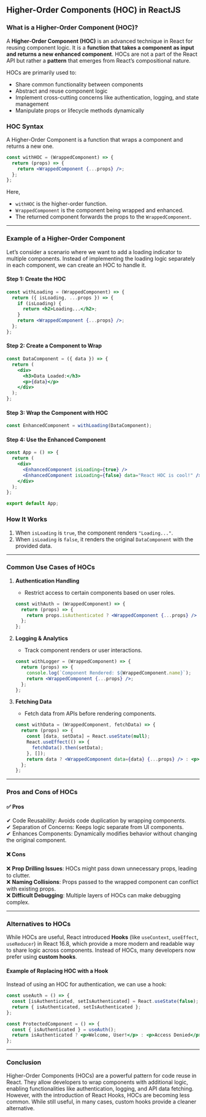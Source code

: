 ## Higher-Order Components (HOC) in ReactJS  

### **What is a Higher-Order Component (HOC)?**  
A **Higher-Order Component (HOC)** is an advanced technique in React for reusing component logic. It is a **function that takes a component as input and returns a new enhanced component**. HOCs are not a part of the React API but rather a **pattern** that emerges from React’s compositional nature.  

HOCs are primarily used to:  
- Share common functionality between components  
- Abstract and reuse component logic  
- Implement cross-cutting concerns like authentication, logging, and state management  
- Manipulate props or lifecycle methods dynamically  

### **HOC Syntax**  
A Higher-Order Component is a function that wraps a component and returns a new one.  

```jsx
const withHOC = (WrappedComponent) => {
  return (props) => {
    return <WrappedComponent {...props} />;
  };
};
```

Here,  
- `withHOC` is the higher-order function.  
- `WrappedComponent` is the component being wrapped and enhanced.  
- The returned component forwards the props to the `WrappedComponent`.  

---

### **Example of a Higher-Order Component**  

Let’s consider a scenario where we want to add a loading indicator to multiple components. Instead of implementing the loading logic separately in each component, we can create an HOC to handle it.

#### **Step 1: Create the HOC**  
```jsx
const withLoading = (WrappedComponent) => {
  return ({ isLoading, ...props }) => {
    if (isLoading) {
      return <h2>Loading...</h2>;
    }
    return <WrappedComponent {...props} />;
  };
};
```

#### **Step 2: Create a Component to Wrap**  
```jsx
const DataComponent = ({ data }) => {
  return (
    <div>
      <h3>Data Loaded:</h3>
      <p>{data}</p>
    </div>
  );
};
```

#### **Step 3: Wrap the Component with HOC**  
```jsx
const EnhancedComponent = withLoading(DataComponent);
```

#### **Step 4: Use the Enhanced Component**  
```jsx
const App = () => {
  return (
    <div>
      <EnhancedComponent isLoading={true} />
      <EnhancedComponent isLoading={false} data="React HOC is cool!" />
    </div>
  );
};

export default App;
```

### **How It Works**  
1. When `isLoading` is `true`, the component renders `"Loading..."`.  
2. When `isLoading` is `false`, it renders the original `DataComponent` with the provided data.  

---

### **Common Use Cases of HOCs**  
1. **Authentication Handling**  
   - Restrict access to certain components based on user roles.  
   ```jsx
   const withAuth = (WrappedComponent) => {
     return (props) => {
       return props.isAuthenticated ? <WrappedComponent {...props} /> : <p>Access Denied</p>;
     };
   };
   ```

2. **Logging & Analytics**  
   - Track component renders or user interactions.  
   ```jsx
   const withLogger = (WrappedComponent) => {
     return (props) => {
       console.log(`Component Rendered: ${WrappedComponent.name}`);
       return <WrappedComponent {...props} />;
     };
   };
   ```

3. **Fetching Data**  
   - Fetch data from APIs before rendering components.  
   ```jsx
   const withData = (WrappedComponent, fetchData) => {
     return (props) => {
       const [data, setData] = React.useState(null);
       React.useEffect(() => {
         fetchData().then(setData);
       }, []);
       return data ? <WrappedComponent data={data} {...props} /> : <p>Loading data...</p>;
     };
   };
   ```

---

### **Pros and Cons of HOCs**  

#### ✅ **Pros**  
✔ Code Reusability: Avoids code duplication by wrapping components.  
✔ Separation of Concerns: Keeps logic separate from UI components.  
✔ Enhances Components: Dynamically modifies behavior without changing the original component.  

#### ❌ **Cons**  
❌ **Prop Drilling Issues**: HOCs might pass down unnecessary props, leading to clutter.  
❌ **Naming Collisions**: Props passed to the wrapped component can conflict with existing props.  
❌ **Difficult Debugging**: Multiple layers of HOCs can make debugging complex.  

---

### **Alternatives to HOCs**  
While HOCs are useful, React introduced **Hooks** (like `useContext`, `useEffect`, `useReducer`) in React 16.8, which provide a more modern and readable way to share logic across components. Instead of HOCs, many developers now prefer using **custom hooks**.  

#### **Example of Replacing HOC with a Hook**  
Instead of using an HOC for authentication, we can use a hook:  
```jsx
const useAuth = () => {
  const [isAuthenticated, setIsAuthenticated] = React.useState(false);
  return { isAuthenticated, setIsAuthenticated };
};

const ProtectedComponent = () => {
  const { isAuthenticated } = useAuth();
  return isAuthenticated ? <p>Welcome, User!</p> : <p>Access Denied</p>;
};
```

---

### **Conclusion**  
Higher-Order Components (HOCs) are a powerful pattern for code reuse in React. They allow developers to wrap components with additional logic, enabling functionalities like authentication, logging, and API data fetching. However, with the introduction of React Hooks, HOCs are becoming less common. While still useful, in many cases, custom hooks provide a cleaner alternative.
